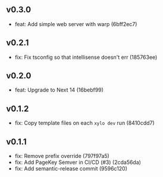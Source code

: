 ## v0.3.0

- feat: Add simple web server with warp (6bff2ec7)

## v0.2.1

- fix: Fix tsconfig so that intellisense doesn't err (185763ee)

## v0.2.0

- feat: Upgrade to Next 14 (16bebf99)

## v0.1.2

- fix: Copy template files on each `xylo dev` run (8410cdd7)

## v0.1.1

- fix: Remove prefix override (797f97a5)
- fix: Add PageKey Semver in CI/CD (#3) (2cda56da)
- fix: Add semantic-release commit (9596c120)


